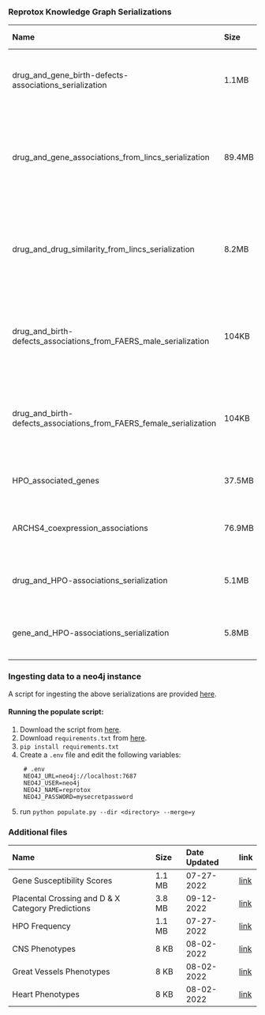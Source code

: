 ### Reprotox Knowledge Graph Serializations
| Name                          | Size        | Date Updated | Nodes           |  Edges          | Link | Remarks |
| :---------------------------- | :---------- | :----------- | :-------------- | :-------------- | :--- | :------ |
| drug_and_gene_birth-defects-associations_serialization        | 1.1MB       | 08/02/2022   | 1433            | 2252            | [link](https://s3.amazonaws.com/maayan-kg/reprotox/reprotox_serialization.valid.json) | Associations from [DrugShot](https://maayanlab.cloud/drugshot/), [DrugEnrichr](https://maayanlab.cloud/DrugEnrichr/), and [GeneShot](https://maayanlab.cloud/GeneShot/) |
| drug_and_gene_associations_from_lincs_serialization    | 89.4MB      | 08/02/2022 | 8942 | 225509 | [link](https://s3.amazonaws.com/maayan-kg/reprotox/sigcom_lincs_serialization.valid.json) | Top up- and down- regulated genes from [LINCS](https://lincsproject.org/) L1000 chemical perturbation signatures |
| drug_and_drug_similarity_from_lincs_serialization    | 8.2MB      | 08/02/2022 | 4523 | 20785 | [link](https://s3.amazonaws.com/maayan-kg/reprotox/sigcom_lincs_drug_similarity.valid.json) | Top up- and down- regulated genes from [LINCS](https://lincsproject.org/) L1000 chemical perturbation signatures |
| drug_and_birth-defects_associations_from_FAERS_male_serialization            | 104KB       | 08/02/2022 | 117  | 179   | [link](https://s3.amazonaws.com/maayan-kg/reprotox/drugsto_faers_male.valid.json) | Drug/Birth Defect associations extracted from the FAERS database by IDG |
| drug_and_birth-defects_associations_from_FAERS_female_serialization          | 104KB       | 08/02/2022 | 126  | 193   | [link](https://s3.amazonaws.com/maayan-kg/reprotox/drugsto_faers_female.valid.json) | Drug/Birth Defect associations extracted from the FAERS database by IDG |
| HPO_associated_genes          | 37.5MB       | 08/02/2022 | 5152  | 125458   | [link](https://s3.amazonaws.com/maayan-kg/reprotox/hpo.valid.json) | Birth defect associated genes taken from [HPO](https://hpo.jax.org/) |
| ARCHS4_coexpression_associations          | 76.9MB       | 08/02/2022 | 17964  | 170801   | [link](https://s3.amazonaws.com/maayan-kg/reprotox/archs4_coexpression.valid.json) | Co-expression association from [ARCHS4](https://maayanlab.cloud/archs4) |
| drug_and_HPO-associations_serialization        | 5.1MB       | 09/07/2022   | 2802            | 12502            | [link](https://s3.amazonaws.com/maayan-kg/reprotox/Drugshot_HPO_to_Drug.valid.json) | Associations from [DrugShot](https://maayanlab.cloud/drugshot/) using [HPO](https://hpo.jax.org/) terms |
| gene_and_HPO-associations_serialization        | 5.8MB       | 09/07/2022   | 6064            | 13487            | [link](https://s3.amazonaws.com/maayan-kg/reprotox/Geneshot_HPO_to_Gene.valid.json) | Associations from [GeneShot](https://maayanlab.cloud/geneshot/) using [HPO](https://hpo.jax.org/) terms |


### Ingesting data to a neo4j instance

A script for ingesting the above serializations are provided [here](https://raw.githubusercontent.com/MaayanLab/reprotox-kg/main/scripts/populate.py).

#### Running the populate script:
1. Download the script from [here](https://raw.githubusercontent.com/MaayanLab/reprotox-kg/main/scripts/populate.py).
2. Download `requirements.txt` from [here](https://raw.githubusercontent.com/MaayanLab/reprotox-kg/main/scripts/download.md).
3. `pip install requirements.txt`
4. Create a `.env` file and edit the following variables:
   ```
    # .env
    NEO4J_URL=neo4j://localhost:7687
    NEO4J_USER=neo4j
    NEO4J_NAME=reprotox
    NEO4J_PASSWORD=mysecretpassword
   ```
5. run `python populate.py --dir <directory> --merge=y`

### Additional files

| Name                          | Size        | Date Updated | link                                                                          |
| :---------------------------- | :---------- | :----------- | :---------------------------------------------------------------------------  |
| Gene Susceptibility Scores    | 1.1 MB      | 07-27-2022   | [link](https://s3.amazonaws.com/maayan-kg/reprotox/susceptibility_scores.csv) |
| Placental Crossing and D & X Category Predictions      | 3.8 MB      | 09-12-2022   | [link](https://s3.amazonaws.com/maayan-kg/reprotox/L1000_2021_Signature_Similarity_predicted_drug_table.tsv) |
| HPO Frequency                 | 1.1 MB      | 07-27-2022   | [link](https://s3.amazonaws.com/maayan-kg/reprotox/HPO_Freq.tsv) |
| CNS Phenotypes                | 8 KB      | 08-02-2022   | [link](https://s3.amazonaws.com/maayan-kg/reprotox/CNS%20Phenotypes.csv) |
| Great Vessels Phenotypes                | 8 KB      | 08-02-2022   | [link](https://s3.amazonaws.com/maayan-kg/reprotox/Great%20Vessels%20Phenotypes.csv) |
| Heart Phenotypes                | 8 KB      | 08-02-2022   | [link](https://s3.amazonaws.com/maayan-kg/reprotox/Heart%20Phenotypes.csv) |